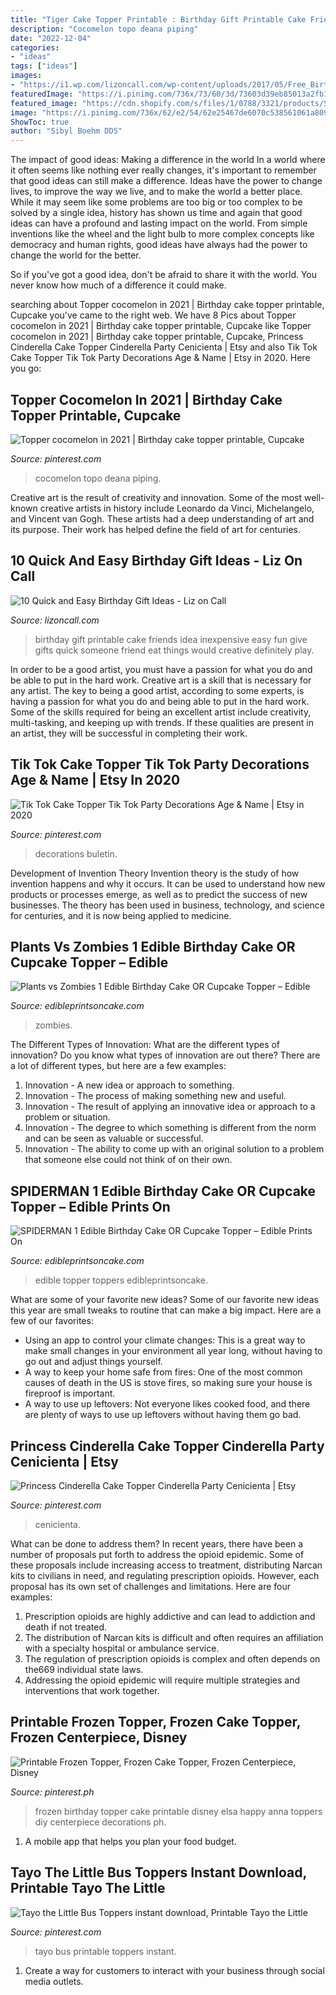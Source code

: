 ```yaml
---
title: "Tiger Cake Topper Printable : Birthday Gift Printable Cake Friends Idea Inexpensive Easy Fun Give Gifts Quick Someone Friend Eat Things Would Creative Definitely Play"
description: "Cocomelon topo deana piping"
date: "2022-12-04"
categories:
- "ideas"
tags: ["ideas"]
images:
- "https://i1.wp.com/lizoncall.com/wp-content/uploads/2017/05/Free_Birthday_Printable_Gift_Idea.jpg?resize=427%2C640&amp;ssl=1"
featuredImage: "https://i.pinimg.com/736x/73/60/3d/73603d39eb85013a2fb1fc0ee9ec32f1.jpg"
featured_image: "https://cdn.shopify.com/s/files/1/0788/3321/products/Spiderman_Edible_Cake_Toppers_JPG_grande.jpg?v=1481851983"
image: "https://i.pinimg.com/736x/62/e2/54/62e25467de6070c538561061a8094145.jpg"
ShowToc: true
author: "Sibyl Boehm DDS"
---
```



The impact of good ideas: Making a difference in the world
In a world where it often seems like nothing ever really changes, it's important to remember that good ideas can still make a difference. Ideas have the power to change lives, to improve the way we live, and to make the world a better place.
While it may seem like some problems are too big or too complex to be solved by a single idea, history has shown us time and again that good ideas can have a profound and lasting impact on the world. From simple inventions like the wheel and the light bulb to more complex concepts like democracy and human rights, good ideas have always had the power to change the world for the better.

So if you've got a good idea, don't be afraid to share it with the world. You never know how much of a difference it could make.

	

		
searching about Topper cocomelon in 2021 | Birthday cake topper printable, Cupcake you've came to the right web. We have 8 Pics about Topper cocomelon in 2021 | Birthday cake topper printable, Cupcake like Topper cocomelon in 2021 | Birthday cake topper printable, Cupcake, Princess Cinderella Cake Topper Cinderella Party Cenicienta | Etsy and also Tik Tok Cake Topper Tik Tok Party Decorations Age &amp; Name | Etsy in 2020. Here you go:
		
    
## Topper Cocomelon In 2021 | Birthday Cake Topper Printable, Cupcake

<img loading=lazy src="https://i.pinimg.com/736x/73/60/3d/73603d39eb85013a2fb1fc0ee9ec32f1.jpg" onerror="this.onerror=null;this.src='https://tse2.mm.bing.net/th?id=OIP.sfQhIH6wImOwbXBzDINbQgHaLH&amp;pid=15.1';" alt="Topper cocomelon in 2021 | Birthday cake topper printable, Cupcake">

_Source: pinterest.com_

>cocomelon topo deana piping. 

	

Creative art is the result of creativity and innovation. Some of the most well-known creative artists in history include Leonardo da Vinci, Michelangelo, and Vincent van Gogh. These artists had a deep understanding of art and its purpose. Their work has helped define the field of art for centuries.

    
## 10 Quick And Easy Birthday Gift Ideas - Liz On Call

<img loading=lazy src="https://i1.wp.com/lizoncall.com/wp-content/uploads/2017/05/Free_Birthday_Printable_Gift_Idea.jpg?resize=427%2C640&amp;ssl=1" onerror="this.onerror=null;this.src='https://tse3.mm.bing.net/th?id=OIP.QdGfL5LhtywNQrfTHsNk8QAAAA&amp;pid=15.1';" alt="10 Quick and Easy Birthday Gift Ideas - Liz on Call">

_Source: lizoncall.com_

>birthday gift printable cake friends idea inexpensive easy fun give gifts quick someone friend eat things would creative definitely play. 

	

In order to be a good artist, you must have a passion for what you do and be able to put in the hard work.
Creative art is a skill that is necessary for any artist. The key to being a good artist, according to some experts, is having a passion for what you do and being able to put in the hard work. Some of the skills required for being an excellent artist include creativity, multi-tasking, and keeping up with trends. If these qualities are present in an artist, they will be successful in completing their work.

    
## Tik Tok Cake Topper Tik Tok Party Decorations Age &amp; Name | Etsy In 2020

<img loading=lazy src="https://i.pinimg.com/736x/bc/a0/fa/bca0fafc4d72ff7ec532216ff81718ac.jpg" onerror="this.onerror=null;this.src='https://tse4.mm.bing.net/th?id=OIP.GlToboF1t9Sd7uIa4HzSkAHaL-&amp;pid=15.1';" alt="Tik Tok Cake Topper Tik Tok Party Decorations Age &amp; Name | Etsy in 2020">

_Source: pinterest.com_

>decorations buletin. 

	

Development of Invention Theory
Invention theory is the study of how invention happens and why it occurs. It can be used to understand how new products or processes emerge, as well as to predict the success of new businesses. The theory has been used in business, technology, and science for centuries, and it is now being applied to medicine.

    
## Plants Vs Zombies 1 Edible Birthday Cake OR Cupcake Topper – Edible

<img loading=lazy src="https://cdn.shopify.com/s/files/1/0788/3321/products/Plants_vs_Zombies_1_round_cake_topper_frame_JPG_grande.jpg?v=1478404037" onerror="this.onerror=null;this.src='https://tse1.mm.bing.net/th?id=OIP.iQFIAHrkkhsIIjX0E2lmSgHaHa&amp;pid=15.1';" alt="Plants vs Zombies 1 Edible Birthday Cake OR Cupcake Topper – Edible">

_Source: edibleprintsoncake.com_

>zombies. 

	

The Different Types of Innovation: What are the different types of innovation?
Do you know what types of innovation are out there? There are a lot of different types, but here are a few examples: 
1. Innovation - A new idea or approach to something. 
2. Innovation - The process of making something new and useful. 
3. Innovation - The result of applying an innovative idea or approach to a problem or situation. 
4. Innovation - The degree to which something is different from the norm and can be seen as valuable or successful. 
5. Innovation - The ability to come up with an original solution to a problem that someone else could not think of on their own.

    
## SPIDERMAN 1 Edible Birthday Cake OR Cupcake Topper – Edible Prints On

<img loading=lazy src="https://cdn.shopify.com/s/files/1/0788/3321/products/Spiderman_Edible_Cake_Toppers_JPG_grande.jpg?v=1481851983" onerror="this.onerror=null;this.src='https://tse2.mm.bing.net/th?id=OIP.JEGuz5lhuBS4JxpruZtiUAHaF7&amp;pid=15.1';" alt="SPIDERMAN 1 Edible Birthday Cake OR Cupcake Topper – Edible Prints On">

_Source: edibleprintsoncake.com_

>edible topper toppers edibleprintsoncake. 

	

What are some of your favorite new ideas?
Some of our favorite new ideas this year are small tweaks to routine that can make a big impact. Here are a few of our favorites: 
- Using an app to control your climate changes: This is a great way to make small changes in your environment all year long, without having to go out and adjust things yourself. 
- A way to keep your home safe from fires: One of the most common causes of death in the US is stove fires, so making sure your house is fireproof is important. 
- A way to use up leftovers: Not everyone likes cooked food, and there are plenty of ways to use up leftovers without having them go bad.

    
## Princess Cinderella Cake Topper Cinderella Party Cenicienta | Etsy

<img loading=lazy src="https://i.pinimg.com/736x/1a/7c/77/1a7c77d6b1fc82f4a6688149695c3e88.jpg" onerror="this.onerror=null;this.src='https://tse2.mm.bing.net/th?id=OIP.OB9fG0NYHOBuWf0OrHmJSwHaHa&amp;pid=15.1';" alt="Princess Cinderella Cake Topper Cinderella Party Cenicienta | Etsy">

_Source: pinterest.com_

>cenicienta. 

	

What can be done to address them?
In recent years, there have been a number of proposals put forth to address the opioid epidemic. Some of these proposals include increasing access to treatment, distributing Narcan kits to civilians in need, and regulating prescription opioids. However, each proposal has its own set of challenges and limitations. Here are four examples:
1) Prescription opioids are highly addictive and can lead to addiction and death if not treated. 
2) The distribution of Narcan kits is difficult and often requires an affiliation with a specialty hospital or ambulance service. 
3) The regulation of prescription opioids is complex and often depends on the669 individual state laws. 
4) Addressing the opioid epidemic will require multiple strategies and interventions that work together.

    
## Printable Frozen Topper, Frozen Cake Topper, Frozen Centerpiece, Disney

<img loading=lazy src="https://i.pinimg.com/736x/b6/e8/35/b6e8352e86fc5f6cf1e4e122ab50792b.jpg" onerror="this.onerror=null;this.src='https://tse1.mm.bing.net/th?id=OIP.A6H9fvpIxWSZ1G_zpUsMQgHaKS&amp;pid=15.1';" alt="Printable Frozen Topper, Frozen Cake Topper, Frozen Centerpiece, Disney">

_Source: pinterest.ph_

>frozen birthday topper cake printable disney elsa happy anna toppers diy centerpiece decorations ph. 

	

1. A mobile app that helps you plan your food budget.

    
## Tayo The Little Bus Toppers Instant Download, Printable Tayo The Little

<img loading=lazy src="https://i.pinimg.com/736x/62/e2/54/62e25467de6070c538561061a8094145.jpg" onerror="this.onerror=null;this.src='https://tse2.mm.bing.net/th?id=OIP.y1IhEAxaOPnVRWPX6xQcngHaF4&amp;pid=15.1';" alt="Tayo the Little Bus Toppers instant download, Printable Tayo the Little">

_Source: pinterest.com_

>tayo bus printable toppers instant. 

	

1. Create a way for customers to interact with your business through social media outlets.

